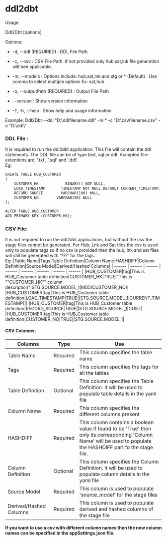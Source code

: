 # ddl2dbt

Usage:

  Ddl2Dbt [options]

Options:

-  -d, --ddl  (REQUIRED) :                           DDL File Path

 - -c, --csv                     :                   CSV File Path. if not provided only hub,sat,lnk file generation will bee applicable.

-  -m, --models                   :             Options include: hub,sat,lnk and stg or * (Default) . Use comma to select multiple options Ex: sat,hub

-  -o, --outputPath  (REQUIRED)    :             Output File Path

-  --version                      :             Show version information

-  -?, -h, --help                  :            Show help and usage information

Example:
Ddl2Dbt --ddl "D:\ddlfilename.ddl" -m * -c "D:\csvfilename.csv" -o "D:\ddl\\" 

### DDL File :
It is required to run the ddl2dbt application. This file will contain the ddl statements.
The DDL file can be of type text, sql or ddl.  Accepted file-extentions are: '.txt', '.sql' and '.ddl'.  
Eg:
```sh
CREATE TABLE HUB_CUSTOMER
(
	CUSTOMER_HK            BINARY() NOT NULL,
	LOAD_TIMESTAMP       TIMESTAMP NOT NULL DEFAULT CURRENT_TIMESTAMP,
	RECORD_SOURCE        VARCHAR(100) NULL,
	CUSTOMER_NO        VARCHAR(50) NULL
);

ALTER TABLE HUB_CUSTOMER
ADD PRIMARY KEY (CUSTOMER_HK);
```

### CSV File:
It is not required to run the ddl2dbt applications, but without the csv the stage files cannot be generated. For Hub, Lnk and Sat files the csv is used only to populate tags so if no csv is provided then the hub, lnk and sat files will still be generated with '???' for the tags.  
Eg:
|Table Name|Tags|Table Definition|Column Name|HASHDIFF|Column Definition|Source Model|Derived/Hashed Columns|
| ------ | ------ | ------ | ------ | ------ | ------ | ------ | ------ |
|HUB_CUSTOMER|tag|This is HUB_Customer table definition|CUSTOMER_HK|TRUE|"This is ""CUSTOMER_HK"" column description"|STG.SOURCE.MODEL_1|MD5(CUSTOMER_NO)|
|HUB_CUSTOMER|tag|This is HUB_Customer table definition|LOAD_TIMESTAMP|TRUE||STG.SOURCE.MODEL_1|CURRENT_TIMESTAMP()|
|HUB_CUSTOMER|tag|This is HUB_Customer table definition|RECORD_SOURCE|TRUE||STG.SOURCE.MODEL_1|CUST|
|HUB_CUSTOMER|tag|This is HUB_Customer table definition|CUSTOMER_NO|TRUE||STG.SOURCE.MODEL_1|

#### CSV Columns:
| Columns | Type | Use |
| ------ | ------ | ------ |
| Table Name | Required | This column specifies the table name |
| Tags | Required | This column specifies the tags for all the tables |
| Table Definition | Optional | This column specifies the Table Definition. It will be used to populate table details in the yaml file |
| Column Name | Required | This column specifies the different columns present |
| HASHDIFF | Required | This column contains a boolean value if found to be 'True' then only its corresponding 'Column Name' will be used to populate the HASHDIFF part fo the stage file.
| Column Definition | Optional | This column specifies the Column Definition. It will be used to populate column details in the yaml file |
| Source Model | Required | This column is used to populate 'source_model' for the stage files |
| Derived/Hashed Columns | Required | This column is used to populate derived and hashed columns of the stage file |

**If  you want to use a csv with different column names then the new column names can be specified in the appSettings.json file.**